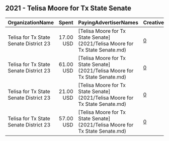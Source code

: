 ## 2021 - Telisa Moore for Tx State Senate 
|OrganizationName|Spent|PayingAdvertiserNames|CreativeUrls|Impressions|Genders|AgeBrackets|CountryCodes|BillingAddresses|CandidateBallotInformation|
|:---|---:|:---|:---|---:|:---|:---|:---|:---|:---|
|Telisa for Tx State Senate District 23|17.00 USD|[Telisa Moore for Tx State Senate](2021/Telisa Moore for Tx State Senate.md)|[0](https://www.snap.com/political-ads/asset/dcbb458b9c9f2018330892d3b4f88ba3a3e6800a7b6c910c25d1ef2d302fba45?mediaType=mp4)|3,105||25+|united states|US|Telisa Moore for Tx State Senate|
|Telisa for Tx State Senate District 23|61.00 USD|[Telisa Moore for Tx State Senate](2021/Telisa Moore for Tx State Senate.md)|[0](https://www.snap.com/political-ads/asset/c802f7b61db5ee1ab0c22f8fd9285b8e50dad088c2ca9e4633ce40138a3ec2fe?mediaType=mp4)|5,169||30+|united states|US|Telisa Moore|
|Telisa for Tx State Senate District 23|21.00 USD|[Telisa Moore for Tx State Senate](2021/Telisa Moore for Tx State Senate.md)|[0](https://www.snap.com/political-ads/asset/068b698c04ef86836c8560a7cde0025780210031de31e1f150b24d1206e09982?mediaType=jpeg)|3,465||18+|united states|US|Telisa Moore|
|Telisa for Tx State Senate District 23|57.00 USD|[Telisa Moore for Tx State Senate](2021/Telisa Moore for Tx State Senate.md)|[0](https://www.snap.com/political-ads/asset/9904cbe3d562ee0f7dfa7f03136b0ca1c4d5be7805923917ac807a5ce5808f05?mediaType=jpeg)|31,509|||united states|US||
